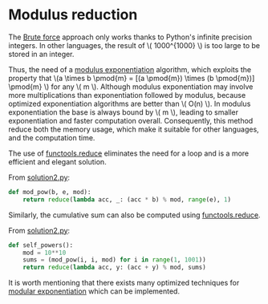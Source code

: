 # Modulus reduction

The [Brute force](./solution1.md) approach only works thanks to Python's infinite precision integers.
In other languages, the result of \\( 1000^{1000} \\) is too large to be stored in an integer.

Thus, the need of a [modulus exponentiation](https://en.wikipedia.org/wiki/Modular_exponentiation#Direct_method) algorithm, which exploits the property that \\(a \times b \pmod{m} = [(a \pmod{m}) \times (b \pmod{m})] \pmod{m} \\) for any \\( m \\).
Although modulus exponentiation may involve more multiplications than exponentiation followed by modulus, because optimized exponentiation algorithms are better than \\( O(n) \\).
In modulus exponentiation the base is always bound by \\( m \\), leading to smaller exponentiation and faster computation overall.
Consequently, this method reduce both the memory usage, which make it suitable for other languages, and the computation time.

The use of [functools.reduce](https://docs.python.org/3/library/functools.html#functools.reduce) eliminates the need for a loop and is a more efficient and elegant solution.

From [solution2.py](https://github.com/TurtleSmoke/Project-Euler/blob/main/problems/problem_0048/solution2.py):

```python
def mod_pow(b, e, mod):
    return reduce(lambda acc, _: (acc * b) % mod, range(e), 1)
```

Similarly, the cumulative sum can also be computed using [functools.reduce](https://docs.python.org/3/library/functools.html#functools.reduce).

From [solution2.py](https://github.com/TurtleSmoke/Project-Euler/blob/main/problems/problem_0048/solution2.py):

```python
def self_powers():
    mod = 10**10
    sums = (mod_pow(i, i, mod) for i in range(1, 1001))
    return reduce(lambda acc, y: (acc + y) % mod, sums)
```

It is worth mentioning that there exists many optimized techniques for [modular exponentiation](https://en.wikipedia.org/wiki/Modular_exponentiation#Right-to-left_binary_method) which can be implemented.
